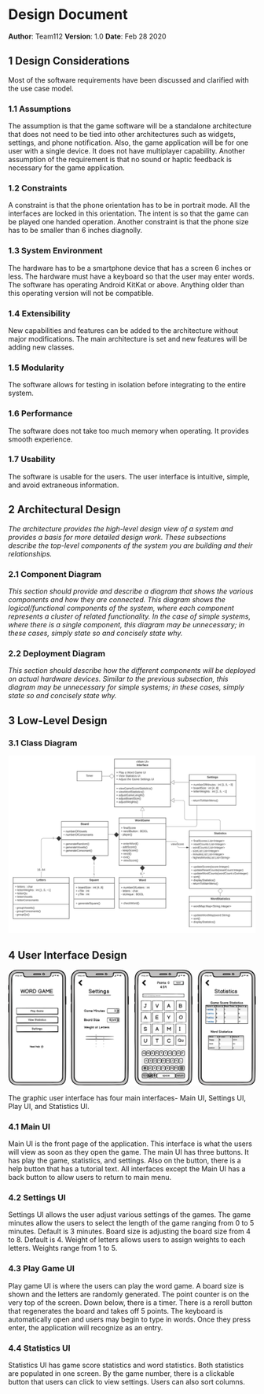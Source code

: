 # Design Document

**Author**: Team112
**Version**: 1.0
**Date**: Feb 28 2020

## 1 Design Considerations

Most of the software requirements have been discussed and clarified with the use case model. 

### 1.1 Assumptions

The assumption is that the game software will be a standalone architecture that does not need to be tied into other architectures such as widgets, settings, and phone notification. Also, the game application will be for one user with a single device. It does not have multiplayer capability. 
Another assumption of the requirement is that no sound or haptic feedback is necessary for the game application.

### 1.2 Constraints

A constraint is that the phone orientation has to be in portrait mode. All the interfaces are locked in this orientation. The intent is so that the game can be played one handed operation. 
Another constraint is that the phone size has to be smaller than 6 inches diagnolly. 

### 1.3 System Environment

The hardware has to be a smartphone device that has a screen 6 inches or less. The hardware must have a keyboard so that the user may enter words. 
The software has operating Android KitKat or above. Anything older than this operating version will not be compatible.

### 1.4 Extensibility
New capabilities and features can be added to the architecture without major modifications. The main architecture is set and new features will be adding new classes. 

### 1.5 Modularity
The software allows for testing in isolation before integrating to the entire system.

### 1.6 Performance
The software does not take too much memory when operating. It provides smooth experience. 

### 1.7 Usability
The software is usable for the users. The user interface is intuitive, simple, and avoid extraneous information. 

## 2 Architectural Design

*The architecture provides the high-level design view of a system and provides a basis for more detailed design work. These subsections describe the top-level components of the system you are building and their relationships.*

### 2.1 Component Diagram

*This section should provide and describe a diagram that shows the various components and how they are connected. This diagram shows the logical/functional components of the system, where each component represents a cluster of related functionality. In the case of simple systems, where there is a single component, this diagram may be unnecessary; in these cases, simply state so and concisely state why.*

### 2.2 Deployment Diagram

*This section should describe how the different components will be deployed on actual hardware devices. Similar to the previous subsection, this diagram may be unnecessary for simple systems; in these cases, simply state so and concisely state why.*

## 3 Low-Level Design

### 3.1 Class Diagram

![Team Design](../images/TeamDesign.png) 

## 4 User Interface Design

![GUI](../images/GUIMockup.png) 

The graphic user interface has four main interfaces- Main UI, Settings UI, Play UI, and Statistics UI. 

### 4.1 Main UI
Main UI is the front page of the application. This interface is what the users will view as soon as they open the game. The main UI has three buttons. It has play the game, statistics, and settings. Also on the button, there is a help button that has a tutorial text. All interfaces except the Main UI has a back button to allow users to return to main menu. 

### 4.2 Settings UI
Settings UI allows the user adjust various settings of the games. The game minutes allow the users to select the length of the game ranging from 0 to 5 minutes. Default is 3 minutes. 
Board size is adjusting the board size from 4 to 8. Default is 4. 
Weight of letters allows users to assign weights to each letters. Weights range from 1 to 5. 

### 4.3 Play Game UI
Play game UI is where the users can play the word game. A board size is shown and the letters are randomly generated. The point counter is on the very top of the screen. Down below, there is a timer. There is a reroll button that regenerates the board and takes off 5 points. The keyboard is automatically open and users may begin to type in words. Once they press enter, the application will recognize as an entry. 

### 4.4 Statistics UI
Statistics UI has game score statistics and word statistics. Both statistics are populated in one screen. By the game number, there is a clickable button that users can click to view settings. Users can also sort columns. 

